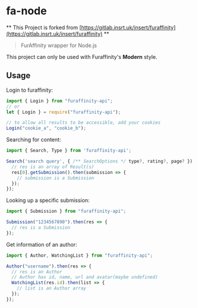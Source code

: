 # fa-node

** This Project is forked from [https://gitlab.insrt.uk/insert/furaffinity](https://gitlab.insrt.uk/insert/furaffinity) **

> FurAffinity wrapper for Node.js

This project can only be used with Furaffinity's **Modern** style.

## Usage

Login to furaffinity:

```javascript
import { Login } from "furaffinity-api";
// or
let { Login } = require("furaffinity-api");

// to allow all results to be accessible, add your cookies
Login("cookie_a", "cookie_b");
```

Searching for content:

```javascript
import { Search, Type } from 'furaffinity-api';

Search('search query', { /** SearchOptions */ type?, rating?, page? }).then(res => {
  // res is an array of Result(s)
  res[0].getSubmission().then(submission => {
    // submission is a Submission
  });
});
```

Looking up a specific submission:

```javascript
import { Submission } from "furaffinity-api";

Submission("1234567890").then(res => {
  // res is a Submission
});
```

Get information of an author:

```javascript
import { Author, WatchingList } from "furaffinity-api";

Author("username").then(res => {
  // res is an Author
  // Author has id, name, url and avatar(maybe undefined)
  WatchingList(res.id).then(list => {
    // list is an Author array
  });
});
```
